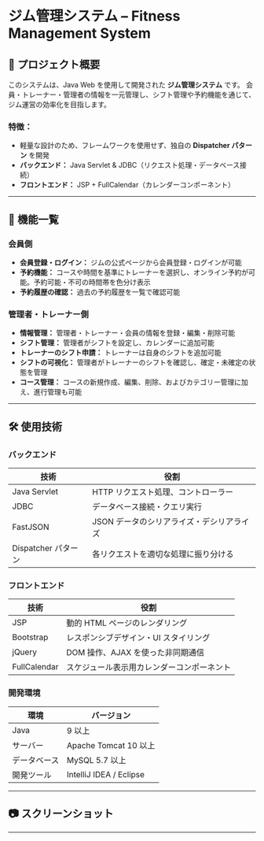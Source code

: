 # ジム管理システム – Fitness Management System

## 📌 プロジェクト概要
このシステムは、Java Web を使用して開発された **ジム管理システム** です。
会員・トレーナー・管理者の情報を一元管理し、シフト管理や予約機能を通じて、ジム運営の効率化を目指します。

### **特徴：**
- 軽量な設計のため、フレームワークを使用せず、独自の **Dispatcher パターン** を開発
- **バックエンド：** Java Servlet & JDBC（リクエスト処理・データベース接続）
- **フロントエンド：** JSP + FullCalendar（カレンダーコンポーネント）

---

## 🌟 機能一覧
### **会員側**
- **会員登録・ログイン：** ジムの公式ページから会員登録・ログインが可能
- **予約機能：** コースや時間を基準にトレーナーを選択し、オンライン予約が可能。予約可能・不可の時間帯を色分け表示
- **予約履歴の確認：** 過去の予約履歴を一覧で確認可能

### **管理者・トレーナー側**
- **情報管理：** 管理者・トレーナー・会員の情報を登録・編集・削除可能
- **シフト管理：** 管理者がシフトを設定し、カレンダーに追加可能
- **トレーナーのシフト申請：** トレーナーは自身のシフトを追加可能
- **シフトの可視化：** 管理者がトレーナーのシフトを確認し、確定・未確定の状態を管理
- **コース管理：** コースの新規作成、編集、削除、およびカテゴリー管理に加え、進行管理も可能

---

## 🛠 使用技術
### **バックエンド**
| 技術 | 役割 |
|------|------|
| Java Servlet | HTTP リクエスト処理、コントローラー |
| JDBC | データベース接続・クエリ実行 |
| FastJSON | JSON データのシリアライズ・デシリアライズ |
| Dispatcher パターン | 各リクエストを適切な処理に振り分ける |

### **フロントエンド**
| 技術 | 役割 |
|------|------|
| JSP | 動的 HTML ページのレンダリング |
| Bootstrap | レスポンシブデザイン・UI スタイリング |
| jQuery | DOM 操作、AJAX を使った非同期通信 |
| FullCalendar | スケジュール表示用カレンダーコンポーネント |

### **開発環境**
| 環境 | バージョン |
|------|------|
| Java | 9 以上 |
| サーバー | Apache Tomcat 10 以上 |
| データベース | MySQL 5.7 以上 |
| 開発ツール | IntelliJ IDEA / Eclipse |

---

## 📷 スクリーンショット


---



